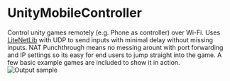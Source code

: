 # UnityMobileController
Control unity games remotely (e.g. Phone as controller) over Wi-Fi.
Uses [LiteNetLib](https://github.com/RevenantX/LiteNetLib) with UDP to send inputs with minimal delay without missing inputs.
NAT Punchthrough means no messing arount with port forwarding and IP settings so its easy for end users to jump straight into the game.
A few basic example games are included to show it in action.
![Output sample](https://github.com/Rexoto/UnityMobileController/blob/main/Media/output.gif)
